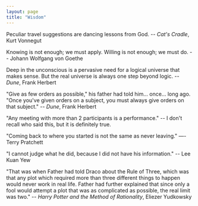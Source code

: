 ```yaml
---
layout: page
title: "Wisdom"
---
```


Peculiar travel suggestions are dancing lessons from God.
-- _Cat's Cradle_, Kurt Vonnegut

Knowing is not enough; we must apply. Willing is not enough; we must do.
-- Johann Wolfgang von Goethe

Deep in the unconscious is a pervasive need for a logical universe that makes sense. But the real universe is always one step beyond logic. -- _Dune_, Frank Herbert

"Give as few orders as possible," his father had told him... once... long ago. "Once you've given orders on a subject, you must always give orders on that subject." -- _Dune_, Frank Herbert

"Any meeting with more than 2 participants is a performance."
-- I don't recall who said this, but it is definitely true.

"Coming back to where you started is not the same as never leaving." ―- Terry Pratchett

"I cannot judge what he did, because I did not have his information." -- Lee Kuan Yew

"That was when Father had told Draco about the Rule of Three, which was that any plot which required more than three different things to happen would never work in real life. Father had further explained that since only a fool would attempt a plot that was as complicated as possible, the real limit was two." -- _Harry Potter and the Method of Rationality_, Eliezer Yudkowsky
